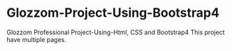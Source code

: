 # Glozzom-Project-Using-Bootstrap4
Glozzom Professional Project-Using-Html, CSS and Bootstrap4
This project have multiple pages.
